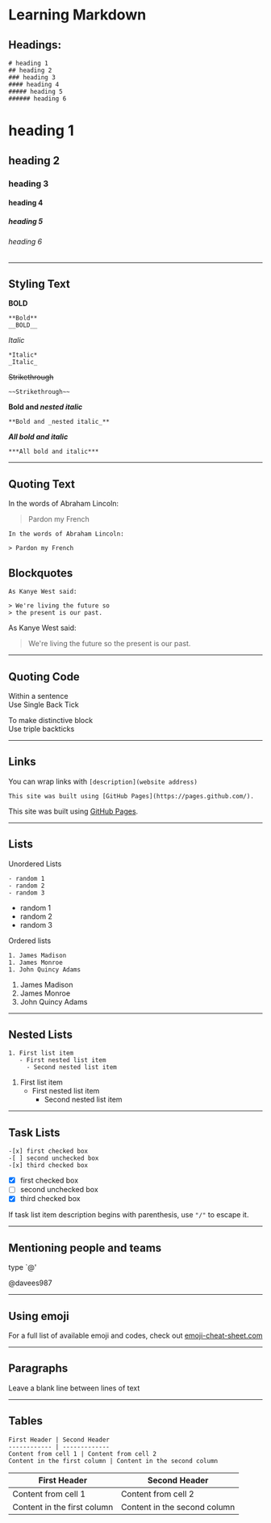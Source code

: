 # Learning Markdown

## Headings:

```
# heading 1
## heading 2
### heading 3
#### heading 4
##### heading 5
###### heading 6
```

# heading 1
## heading 2
### heading 3
#### heading 4
##### heading 5
###### heading 6

---------------------------------------------------

## Styling Text

**BOLD** 
```
**Bold**
__BOLD__
```

*Italic*
```
*Italic*
_Italic_
```

~~Strikethrough~~

`~~Strikethrough~~`

**Bold and _nested italic_**

`**Bold and _nested italic_**`

***All bold and italic***

`***All bold and italic***`

---------------------------------------------------
## Quoting Text

In the words of Abraham Lincoln:

> Pardon my French

```
In the words of Abraham Lincoln:

> Pardon my French
```

## Blockquotes
```
As Kanye West said:

> We're living the future so
> the present is our past.
```
As Kanye West said:

> We're living the future so
> the present is our past.

---------------------------------------------------

## Quoting Code

Within a sentence   
Use Single Back Tick

To make distinctive block  
Use triple backticks

---------------------------------------------------

## Links

You can wrap links with `[description](website address)`
```
This site was built using [GitHub Pages](https://pages.github.com/).
```
This site was built using [GitHub Pages](https://pages.github.com/).

---------------------------------------------------

## Lists

Unordered Lists
```
- random 1
- random 2
- random 3
```
- random 1
- random 2
- random 3

Ordered lists
```
1. James Madison
1. James Monroe
1. John Quincy Adams
```
1. James Madison
1. James Monroe
1. John Quincy Adams

---------------------------------------------------

## Nested Lists

```
1. First list item
   - First nested list item
     - Second nested list item
```

1. First list item
   - First nested list item
     - Second nested list item
     
---------------------------------------------------

## Task Lists

```
-[x] first checked box
-[ ] second unchecked box
-[x] third checked box
```

-[x] first checked box  
-[ ] second unchecked box  
-[x] third checked box  

If task list item description begins with parenthesis, use `"/"` to escape it. 

---------------------------------------------------

## Mentioning people and teams

type `@'

@davees987

---------------------------------------------------

## Using emoji

For a full list of available emoji and codes, check out [emoji-cheat-sheet.com](https://www.webfx.com/tools/emoji-cheat-sheet/)

---------------------------------------------------

## Paragraphs

Leave a blank line between lines of text

---------------------------------------------------

## Tables

```
First Header | Second Header
------------ | -------------
Content from cell 1 | Content from cell 2
Content in the first column | Content in the second column
```
First Header | Second Header
------------ | -------------
Content from cell 1 | Content from cell 2
Content in the first column | Content in the second column



